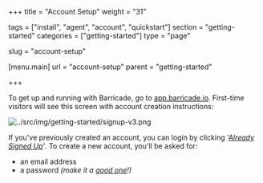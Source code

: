 +++
title = "Account Setup"
weight = "31"

tags = ["install", "agent", "account", "quickstart"]
section = "getting-started"
categories = ["getting-started"]
type = "page"

slug = "account-setup"

[menu.main]
    url = "account-setup"
    parent = "getting-started"

+++

To get up and running with Barricade, go to [app.barricade.io](https://app.barricade.io/). First-time visitors will see this screen with account creation instructions:

![../src/img/getting-started/signup-v3.png](../src/img/getting-started/signup-v3.png)

If you've previously created an account, you can login by clicking _'[Already Signed Up](https://app.barricade.io/login)'_. To create a new account, you'll be asked for:

* an email address
* a password _(make it a [good one](https://xkcd.com/936/)!)_
